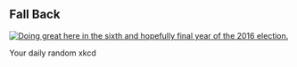 ## Fall Back
[![Doing great here in the sixth and hopefully final year of the 2016 election.](https://imgs.xkcd.com/comics/fall_back.png)](https://xkcd.com/2378/ "Doing great here in the sixth and hopefully final year of the 2016 election.")

Your daily random xkcd
